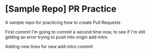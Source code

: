 # [Sample Repo] PR Practice
A sample repo for practicing how to create Pull Requests

First commit
I'm going to commit a second time now, to see if I'm still getting an error trying to push into origin add-intro


Adding new lines for new add-intro commit
